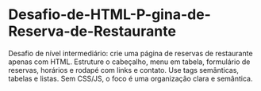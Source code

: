 # Desafio-de-HTML-P-gina-de-Reserva-de-Restaurante
Desafio de nível intermediário: crie uma página de reservas de restaurante apenas com HTML. Estruture o cabeçalho, menu em tabela, formulário de reservas, horários e rodapé com links e contato. Use tags semânticas, tabelas e listas. Sem CSS/JS, o foco é uma organização clara e semântica.

